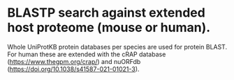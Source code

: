 # BLASTP search against extended host proteome (mouse or human).
Whole UniProtKB protein databases per species are used for protein BLAST. For human these are extended with the cRAP database (https://www.thegpm.org/crap/) and nuORFdb (https://doi.org/10.1038/s41587-021-01021-3).
